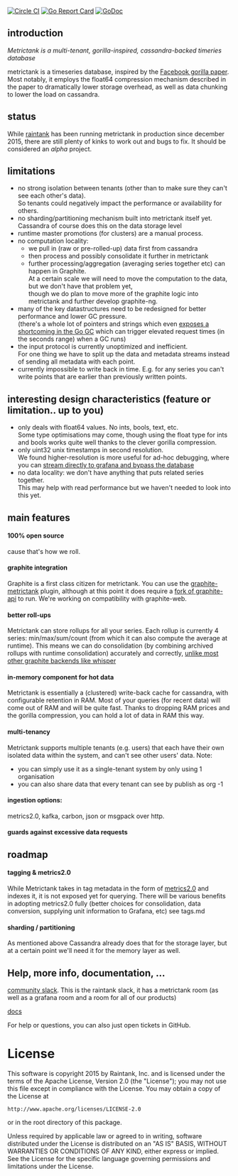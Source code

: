 [![Circle CI](https://circleci.com/gh/raintank/metrictank.svg?style=shield)](https://circleci.com/gh/raintank/metrictank)
[![Go Report Card](https://goreportcard.com/badge/github.com/raintank/metrictank)](https://goreportcard.com/report/github.com/raintank/metrictank)
[![GoDoc](https://godoc.org/github.com/raintank/metrictank?status.svg)](https://godoc.org/github.com/raintank/metrictank)


## introduction
*Metrictank is a multi-tenant, gorilla-inspired, cassandra-backed timeries database*

metrictank is a timeseries database, inspired by the [Facebook gorilla paper](http://www.vldb.org/pvldb/vol8/p1816-teller.pdf).
Most notably, it employs the float64 compression mechanism described in the paper to dramatically lower storage overhead,
as well as data chunking to lower the load on cassandra.

## status

While [raintank](http://raintank.io) has been running metrictank in production since december 2015, there are still plenty of kinks to work out
and bugs to fix.  It should be considered an *alpha* project.

## limitations

* no strong isolation between tenants (other than to make sure they can't see each other's data).  
  So tenants could negatively impact the performance or availability for others.
* no sharding/partitioning mechanism built into metrictank itself yet.  
  Cassandra of course does this on the data storage level
* runtime master promotions (for clusters) are a manual process.
* no computation locality:   
  - we pull in (raw or pre-rolled-up) data first from cassandra
  - then process and possibly consolidate it further in metrictank
  - further processing/aggregation (averaging series together etc) can happen in Graphite.  
  At a certain scale we will need to move the computation to the data, but we don't have that problem yet,  
  though we do plan to move more of the graphite logic into metrictank and further develop graphite-ng.
* many of the key datastructures need to be redesigned for better performance and lower GC pressure.  
  (there's a whole lot of pointers and strings which even [exposes a shortcoming in the Go GC](https://github.com/golang/go/issues/14812)
  which can trigger elevated request times (in the seconds range) when a GC runs)
* the input protocol is currently unoptimized and inefficient.   
  For one thing we have to split up the data and metadata streams instead of sending all metadata with each point.
* currently impossible to write back in time. E.g. for any series you can't write points that are earlier than previously written points.

## interesting design characteristics (feature or limitation.. up to you)

* only deals with float64 values. No ints, bools, text, etc.  
  Some type optimisations may come, though using the float type for ints and bools works quite well thanks to the clever gorilla compression.
* only uint32 unix timestamps in second resolution.   
  We found higher-resolution is more useful for ad-hoc debugging, where you can
  [stream directly to grafana and bypass the database](https://blog.raintank.io/using-grafana-with-intels-snap-for-ad-hoc-metric-exploration/)
* no data locality: we don't have anything that puts related series together.   
  This may help with read performance but we haven't needed to look into this yet.


## main features


#### 100% open source

cause that's how we roll.


#### graphite integration

Graphite is a first class citizen for metrictank.  You can use the [graphite-metrictank](https://github.com/raintank/graphite-metrictank) plugin, although
at this point it does require a [fork of graphite-api](https://github.com/raintank/graphite-api/) to run.  We're working on compatibility with graphite-web.


#### better roll-ups

Metrictank can store rollups for all your series.  Each rollup is currently 4 series: min/max/sum/count (from which it can also compute the average at runtime).
This means we can do consolidation (by combining archived rollups with runtime consolidation) accurately and correctly,
[unlike most other graphite backends like whisper](https://blog.raintank.io/25-graphite-grafana-and-statsd-gotchas/#runtime.consolidation)

#### in-memory component for hot data

Metrictank is essentially a (clustered) write-back cache for cassandra, with configurable retention in RAM.  Most of your queries (for recent data) will come out of
RAM and will be quite fast.  Thanks to dropping RAM prices and the gorilla compression, you can hold a lot of data in RAM this way.

#### multi-tenancy

Metrictank supports multiple tenants (e.g. users) that each have their own isolated data within the system, and can't see other users' data.
Note:
* you can simply use it as a single-tenant system by only using 1 organisation
* you can also share data that every tenant can see by publish as org -1

#### ingestion options:

metrics2.0, kafka, carbon, json or msgpack over http.

#### guards against excessive data requests

## roadmap

#### tagging & metrics2.0

While Metrictank takes in tag metadata in the form of [metrics2.0](http://metrics20.org/) and indexes it, it is not exposed yet for querying.
There will be various benefits in adopting metrics2.0 fully (better choices for consolidation, data conversion, supplying unit information to Grafana, etc)
see tags.md

#### sharding / partitioning

As mentioned above Cassandra already does that for the storage layer, but at a certain point we'll need it for the memory layer as well.



## Help, more info, documentation, ...

[community slack](http://slack.raintank.io/). This is the raintank slack, it has a metrictank room (as well as a grafana room and a room for all of our products)

[docs](https://github.com/raintank/metrictank/tree/master/docs)

For help or questions, you can also just open tickets in GitHub.



License
=======

This software is copyright 2015 by Raintank, Inc. and is licensed under the
terms of the Apache License, Version 2.0 (the "License"); you may not use this file except in compliance with the License. You may obtain a copy of the License at

	http://www.apache.org/licenses/LICENSE-2.0

or in the root directory of this package.

Unless required by applicable law or agreed to in writing, software distributed under the License is distributed on an "AS IS" BASIS, WITHOUT WARRANTIES OR CONDITIONS OF ANY KIND, either express or implied. See the License for the specific language governing permissions and limitations under the License.
